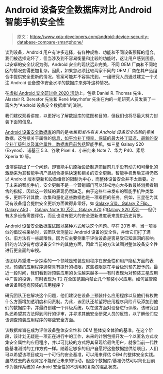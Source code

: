 # Android 设备安全数据库对比 Android 智能手机安全性

> 原文：<https://www.xda-developers.com/android-device-security-database-compare-smartphone/>

谈到设备，Android 用户有许多选择，有各种规格、功能和不同设备预算的组合。我们被选择宠坏了，但当涉及到不容易衡量和比较的功能时，这让用户感到困惑。以安卓的安全状况为例。Android 安全的现状远非完美，不同 OEM 厂商和不同地区的情况变得更加复杂。因此，如果您必须比较两家不同的 OEM 厂商在其产品组合中提供安全更新的情况，答案可能并不容易找到。一组研究人员通过建立一个关注 Android 设备整体安全水平的数据库来弥补这种情况。

在[虚拟 Android 安全研讨会 2020 活动](https://android.ins.jku.at/symposium/)上，包括 Daniel R. Thomas 先生、Alastair R. Beresfor 先生和 René Mayrhofer 先生在内的一组研究人员发表了一篇名为“Android 设备安全数据库”的演讲。

我们建议观看讲座，以更好地了解数据库的意图和目的，但我们也将尽最大努力封装下面的信息。

[Android 设备安全数据库](https://www.android-device-security.org/)的目的是*收集和发布有关 Android 设备安全态势*的相关数据。这包括关于属性的[信息，如平均补丁频率、保证的最大补丁延迟、最新的安全补丁级别以及其他属性。](https://www.android-device-security.org/attributes/)[数据库目前包括](https://www.android-device-security.org/client/datatable?sort=patchlevel&order=-1)智能手机，如三星 Galaxy S20 (Exynos)、诺基亚 5.3、谷歌 Pixel 4、小米红米 Note 7、华为 P40、索尼 Xperia 10 等。

该演讲提出了一个问题，即智能手机原始设备制造商目前几乎没有动力和可量化的激励来为其智能手机产品组合提供快速和相关的安全更新。智能手机售后支持仍然以 Android 版本更新和设备维修的限制为中心，而整体设备安全并不太重要。对于未来的智能手机，安全更新不是一个营销部门可以轻松地向大多数最终消费者销售的指标，因此这一领域的表现仍然缺乏。由于这些年来发布的智能手机种类繁多，更新不计其数，收集和量化这些数据也是一项艰巨的任务。例如，三星在为其现有设备组合提供安全更新方面做得非常好，如 [Galaxy S10、Galaxy Z Flip、Galaxy A50](https://www.xda-developers.com/samsung-rolls-out-july-2020-security-patch-update-galaxy-s10-z-flip-a50/) 、 [Galaxy Note 10 系列、Galaxy A70](https://www.xda-developers.com/samsung-galaxy-note-10-plus-a70-july-2020-android-security-update-rolling-out/) 和[Galaxy S20 系列](https://www.xda-developers.com/july-2020-android-security-update-google-pixel-samsung-galaxy-s20/)——但仍有太多设备需要评估，而且也没有更大的安全更新进度表来提供历史背景。

Android 设备安全数据库试图以某种方式解决这个问题。早在 2015 年，当一项类似的倡议被采纳时，该团队曾测量过 Android 设备的安全性，并给它们打了满分。旧方法有一些局限性，因为它主要侧重于评估设备是否易受已知漏洞的影响。旧的方法没有考虑设备安全性的其他方面，因此当前的方法试图对整体设备安全性进行更全面的审视。

该团队希望进一步探索的一个领域是预装应用程序在安全性和用户隐私方面的表现。预装的应用程序通常具有提升的权限，这些权限是在平台级别预先授予的。最近一段时间，我们看到对预装应用的关注越来越多——有时表现为对预装三星应用中广告的投诉，有时表现为 T2 在全国范围内禁止几个预装小米应用。如何监管原始设备制造商预装的应用程序？

研究团队正在解决这个问题，他们建议在设备上预装什么应用程序以及他们有权做什么方面增加透明度和问责制。为此，该团队还希望将应用程序风险评级添加到他们的数据库中，并最终创建一个评级系统，以在这方面对设备进行评级。该研究团队还希望其方法得到同行的评审，并寻求其他安全研究人员的反馈，以了解他们应该调查预装应用程序的哪些安全方面。

该数据库旨在成为评估设备整体安全性和 OEM 整体安全体验的基准。在这个阶段，该计划无疑是一项正在进行中的工作，未来的计划包括开发一个以匿名方式收集安全属性的应用程序，并以可比较的方式将其呈现给最终用户，就像当前一代性能基准测试的工作方式一样。随着足够多的用户自愿将这些数据提供给项目，人们可以希望该项目成为一个可行的安全基准，可以用来评估 OEM 的整体安全实践。虽然过去的表现肯定不能保证未来的行动，但这个数据库/基准仍然可以简化目前作为操作系统的 Android 安全性的不透明和复杂的混乱状态。